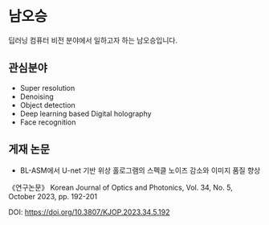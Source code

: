 # 남오승

딥러닝 컴퓨터 비전 분야에서 일하고자 하는 남오승입니다.


## 관심분야

- Super resolution
- Denoising 
- Object detection 
- Deep learning based Digital holography 
- Face recognition
 
## 게재 논문
- BL-ASM에서 U-net 기반 위상 홀로그램의 스펙클 노이즈 감소와 이미지 품질 향상
 
 
《연구논문》 Korean Journal of Optics and Photonics, Vol. 34, No. 5, October 2023, pp. 192-201

 
DOI: https://doi.org/10.3807/KJOP.2023.34.5.192
